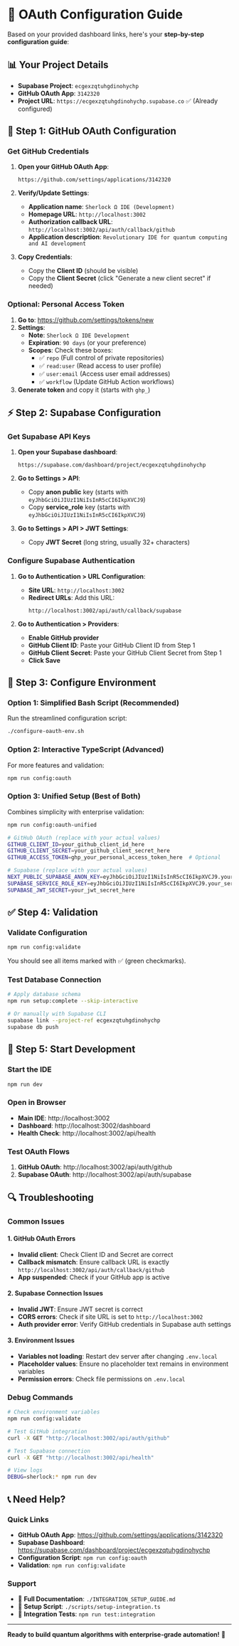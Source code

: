 # 🔐 OAuth Configuration Guide

Based on your provided dashboard links, here's your **step-by-step configuration guide**:

## 📊 Your Project Details
- **Supabase Project**: `ecgexzqtuhgdinohychp`
- **GitHub OAuth App**: `3142320`
- **Project URL**: `https://ecgexzqtuhgdinohychp.supabase.co` ✅ (Already configured)

## 🐙 Step 1: GitHub OAuth Configuration

### Get GitHub Credentials
1. **Open your GitHub OAuth App**: 
   ```
   https://github.com/settings/applications/3142320
   ```

2. **Verify/Update Settings**:
   - **Application name**: `Sherlock Ω IDE (Development)`
   - **Homepage URL**: `http://localhost:3002`
   - **Authorization callback URL**: `http://localhost:3002/api/auth/callback/github`
   - **Application description**: `Revolutionary IDE for quantum computing and AI development`

3. **Copy Credentials**:
   - Copy the **Client ID** (should be visible)
   - Copy the **Client Secret** (click "Generate a new client secret" if needed)

### Optional: Personal Access Token
1. **Go to**: https://github.com/settings/tokens/new
2. **Settings**:
   - **Note**: `Sherlock Ω IDE Development`
   - **Expiration**: `90 days` (or your preference)
   - **Scopes**: Check these boxes:
     - ✅ `repo` (Full control of private repositories)
     - ✅ `read:user` (Read access to user profile)
     - ✅ `user:email` (Access user email addresses)
     - ✅ `workflow` (Update GitHub Action workflows)
3. **Generate token** and copy it (starts with `ghp_`)

## ⚡ Step 2: Supabase Configuration

### Get Supabase API Keys
1. **Open your Supabase dashboard**: 
   ```
   https://supabase.com/dashboard/project/ecgexzqtuhgdinohychp
   ```

2. **Go to Settings > API**:
   - Copy **anon public** key (starts with `eyJhbGciOiJIUzI1NiIsInR5cCI6IkpXVCJ9`)
   - Copy **service_role** key (starts with `eyJhbGciOiJIUzI1NiIsInR5cCI6IkpXVCJ9`)

3. **Go to Settings > API > JWT Settings**:
   - Copy **JWT Secret** (long string, usually 32+ characters)

### Configure Supabase Authentication
1. **Go to Authentication > URL Configuration**:
   - **Site URL**: `http://localhost:3002`
   - **Redirect URLs**: Add this URL:
     ```
     http://localhost:3002/api/auth/callback/supabase
     ```

2. **Go to Authentication > Providers**:
   - **Enable GitHub provider**
   - **GitHub Client ID**: Paste your GitHub Client ID from Step 1
   - **GitHub Client Secret**: Paste your GitHub Client Secret from Step 1
   - **Click Save**

## 🔧 Step 3: Configure Environment

### Option 1: Simplified Bash Script (Recommended)
Run the streamlined configuration script:
```bash
./configure-oauth-env.sh
```

### Option 2: Interactive TypeScript (Advanced)
For more features and validation:
```bash
npm run config:oauth
```

### Option 3: Unified Setup (Best of Both)
Combines simplicity with enterprise validation:
```bash
npm run config:oauth-unified
```

```bash
# GitHub OAuth (replace with your actual values)
GITHUB_CLIENT_ID=your_github_client_id_here
GITHUB_CLIENT_SECRET=your_github_client_secret_here
GITHUB_ACCESS_TOKEN=ghp_your_personal_access_token_here  # Optional

# Supabase (replace with your actual values)
NEXT_PUBLIC_SUPABASE_ANON_KEY=eyJhbGciOiJIUzI1NiIsInR5cCI6IkpXVCJ9.your_anon_key_here
SUPABASE_SERVICE_ROLE_KEY=eyJhbGciOiJIUzI1NiIsInR5cCI6IkpXVCJ9.your_service_role_key_here
SUPABASE_JWT_SECRET=your_jwt_secret_here
```

## ✅ Step 4: Validation

### Validate Configuration
```bash
npm run config:validate
```

You should see all items marked with ✅ (green checkmarks).

### Test Database Connection
```bash
# Apply database schema
npm run setup:complete --skip-interactive

# Or manually with Supabase CLI
supabase link --project-ref ecgexzqtuhgdinohychp
supabase db push
```

## 🚀 Step 5: Start Development

### Start the IDE
```bash
npm run dev
```

### Open in Browser
- **Main IDE**: http://localhost:3002
- **Dashboard**: http://localhost:3002/dashboard
- **Health Check**: http://localhost:3002/api/health

### Test OAuth Flows
1. **GitHub OAuth**: http://localhost:3002/api/auth/github
2. **Supabase OAuth**: http://localhost:3002/api/auth/supabase

## 🔍 Troubleshooting

### Common Issues

#### 1. GitHub OAuth Errors
- **Invalid client**: Check Client ID and Secret are correct
- **Callback mismatch**: Ensure callback URL is exactly `http://localhost:3002/api/auth/callback/github`
- **App suspended**: Check if your GitHub app is active

#### 2. Supabase Connection Issues
- **Invalid JWT**: Ensure JWT secret is correct
- **CORS errors**: Check if site URL is set to `http://localhost:3002`
- **Auth provider error**: Verify GitHub credentials in Supabase auth settings

#### 3. Environment Issues
- **Variables not loading**: Restart dev server after changing `.env.local`
- **Placeholder values**: Ensure no placeholder text remains in environment variables
- **Permission errors**: Check file permissions on `.env.local`

### Debug Commands
```bash
# Check environment variables
npm run config:validate

# Test GitHub integration
curl -X GET "http://localhost:3002/api/auth/github"

# Test Supabase connection
curl -X GET "http://localhost:3002/api/health"

# View logs
DEBUG=sherlock:* npm run dev
```

## 📞 Need Help?

### Quick Links
- **GitHub OAuth App**: https://github.com/settings/applications/3142320
- **Supabase Dashboard**: https://supabase.com/dashboard/project/ecgexzqtuhgdinohychp
- **Configuration Script**: `npm run config:oauth`
- **Validation**: `npm run config:validate`

### Support
- 📖 **Full Documentation**: `./INTEGRATION_SETUP_GUIDE.md`
- 🔧 **Setup Script**: `./scripts/setup-integration.ts`
- 🧪 **Integration Tests**: `npm run test:integration`

---

**Ready to build quantum algorithms with enterprise-grade automation!** 🚀